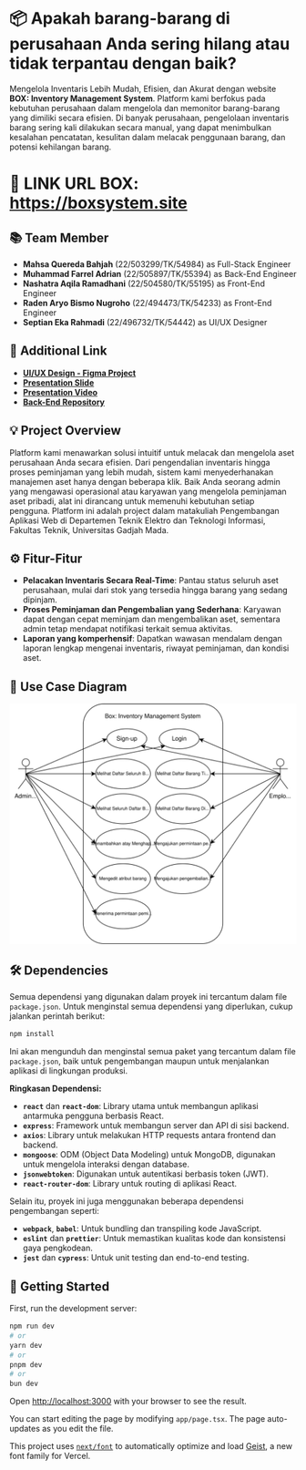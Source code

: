 # 📦 Apakah barang-barang di perusahaan Anda sering hilang atau tidak terpantau dengan baik?
Mengelola Inventaris Lebih Mudah, Efisien, dan Akurat dengan website **BOX: Inventory Management System**. Platform kami berfokus pada kebutuhan perusahaan dalam mengelola dan memonitor barang-barang yang dimiliki secara efisien. Di banyak perusahaan, pengelolaan inventaris barang sering kali dilakukan secara manual, yang dapat menimbulkan kesalahan pencatatan, kesulitan dalam melacak penggunaan barang, dan potensi kehilangan barang. 

# 🔗 LINK URL BOX: https://boxsystem.site 

## 📚 Team Member
- **Mahsa Quereda Bahjah** (22/503299/TK/54984) as Full-Stack Engineer
- **Muhammad Farrel Adrian** (22/505897/TK/55394) as Back-End Engineer 
- **Nashatra Aqila Ramadhani** (22/504580/TK/55195) as Front-End Engineer
- **Raden Aryo Bismo Nugroho** (22/494473/TK/54233) as Front-End Engineer
- **Septian Eka Rahmadi** (22/496732/TK/54442) as UI/UX Designer

## 🎥 Additional Link
- **[UI/UX Design - Figma Project](https://www.figma.com/design/3NqihbD5xevgfBMOysujjm/Design-Project-for-PAW-'22-(Kelompok-18)?node-id=141-161&t=ZmS1KWjpDizir9xd-1)**
- **[Presentation Slide](https://www.canva.com/design/DAGXim_fyEY/Fy4oXQnGOJE3ephB4BNBmQ/edit?utm_content=DAGXim_fyEY&utm_campaign=designshare&utm_medium=link2&utm_source=sharebutton)**
- **[Presentation Video](https://drive.google.com/drive/folders/15W9UtczAbL0VtzNy8aoDglAYXx8iyj1N?usp=sharing)**
- **[Back-End Repository](https://github.com/farreladriann/backend-boxsystem)**

## 💡 Project Overview
Platform kami menawarkan solusi intuitif untuk melacak dan mengelola aset perusahaan Anda secara efisien. Dari pengendalian inventaris hingga proses peminjaman yang lebih mudah, sistem kami menyederhanakan manajemen aset hanya dengan beberapa klik. Baik Anda seorang admin yang mengawasi operasional atau karyawan yang mengelola peminjaman aset pribadi, alat ini dirancang untuk memenuhi kebutuhan setiap pengguna. Platform ini adalah project dalam matakuliah Pengembangan Aplikasi Web di Departemen Teknik Elektro dan Teknologi Informasi, Fakultas Teknik, Universitas Gadjah Mada. 

## ⚙️ Fitur-Fitur
- **Pelacakan Inventaris Secara Real-Time**: Pantau status seluruh aset perusahaan, mulai dari stok yang tersedia hingga barang yang sedang dipinjam.
- **Proses Peminjaman dan Pengembalian yang Sederhana**: Karyawan dapat dengan cepat meminjam dan mengembalikan aset, sementara admin tetap mendapat notifikasi terkait semua aktivitas.
- **Laporan yang komperhensif**: Dapatkan wawasan mendalam dengan laporan lengkap mengenai inventaris, riwayat peminjaman, dan kondisi aset.

## 👤 Use Case Diagram
![Alt Text](public/use-case-diagram/Box-Use-Case.svg)

## 🛠️ Dependencies

Semua dependensi yang digunakan dalam proyek ini tercantum dalam file `package.json`. Untuk menginstal semua dependensi yang diperlukan, cukup jalankan perintah berikut:

```bash
npm install
```

Ini akan mengunduh dan menginstal semua paket yang tercantum dalam file `package.json`, baik untuk pengembangan maupun untuk menjalankan aplikasi di lingkungan produksi.

**Ringkasan Dependensi:**
- **`react`** dan **`react-dom`**: Library utama untuk membangun aplikasi antarmuka pengguna berbasis React.
- **`express`**: Framework untuk membangun server dan API di sisi backend.
- **`axios`**: Library untuk melakukan HTTP requests antara frontend dan backend.
- **`mongoose`**: ODM (Object Data Modeling) untuk MongoDB, digunakan untuk mengelola interaksi dengan database.
- **`jsonwebtoken`**: Digunakan untuk autentikasi berbasis token (JWT).
- **`react-router-dom`**: Library untuk routing di aplikasi React.

Selain itu, proyek ini juga menggunakan beberapa dependensi pengembangan seperti:
- **`webpack`**, **`babel`**: Untuk bundling dan transpiling kode JavaScript.
- **`eslint`** dan **`prettier`**: Untuk memastikan kualitas kode dan konsistensi gaya pengkodean.
- **`jest`** dan **`cypress`**: Untuk unit testing dan end-to-end testing.

## 🚀 Getting Started

First, run the development server:

```bash
npm run dev
# or
yarn dev
# or
pnpm dev
# or
bun dev
```

Open [http://localhost:3000](http://localhost:3000) with your browser to see the result.

You can start editing the page by modifying `app/page.tsx`. The page auto-updates as you edit the file.

This project uses [`next/font`](https://nextjs.org/docs/app/building-your-application/optimizing/fonts) to automatically optimize and load [Geist](https://vercel.com/font), a new font family for Vercel.
